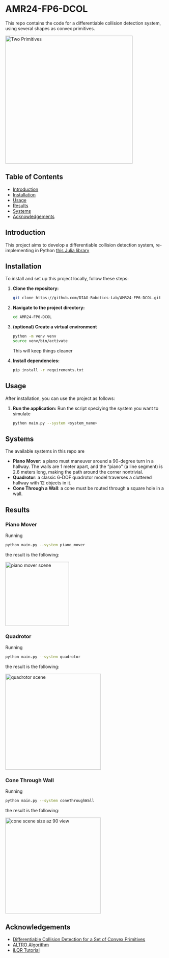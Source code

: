 # AMR24-FP6-DCOL

This repo contains the code for a differentiable collision detection system, using several shapes as convex primitives. 

<img src="extras/images/alpha_polytopes.png" alt="Two Primitives" width="400">

## Table of Contents

- [Introduction](#introduction)
- [Installation](#installation)
- [Usage](#usage)
- [Results](#results)
- [Systems](#systems)
- [Acknowledgements](#acknowledgements)

## Introduction

This project aims to develop a differentiable collision detection system, re-implementing in Python [this Julia library](https://github.com/kevin-tracy/DifferentiableCollisions.jl/tree/master?tab=readme-ov-file)


## Installation

To install and set up this project locally, follow these steps:

1. **Clone the repository:**
   ```bash
   git clone https://github.com/DIAG-Robotics-Lab/AMR24-FP6-DCOL.git
   ```

2. **Navigate to the project directory:**
   ```bash
   cd AMR24-FP6-DCOL
   ```

3. **(optional) Create a virtual environment**
   ```bash
   python -m venv venv
   source venv/bin/activate
   ``` 
   This will keep things cleaner


4. **Install dependencies:**
   ```bash
   pip install -r requirements.txt
   ```

## Usage

After installation, you can use the project as follows:

1. **Run the application:**
   Run the script speciying the system you want to simulate
   ```bash
   python main.py --system <system_name>
   ```

## Systems
The available systems in this repo are
- **Piano Mover**: a piano must maneuver around a 90-degree turn in a hallway. The walls are 1 meter apart, and the “piano” (a
 line segment) is 2.6 meters long, making the path around
 the corner nontrivial.
- **Quadrotor**: a classic 6-DOF quadrotor model traverses a cluttered hallway with 12 objects in it.
- **Cone Through a Wall**: a cone must be routed through a square hole in a wall.

## Results

### Piano Mover
Running 
```bash
python main.py --system piano_mover
```
the result is the following:

<img src="extras/images/piano_mover_scene.png" alt="piano mover scene" width="200">

### Quadrotor
Running 
```bash
python main.py --system quadrotor
```
the result is the following:

<img src="extras/images/quadrotor_scene.png" alt="quadrotor scene" width="300">

<!--<img src="extras/images/quadrotor_scene_side_az_90.png" alt="quadrotor scene side az 90" width="400">
<img src="extras/images/quadrotor_scene_top_down.png" alt="quadrotor scene top down" width="400">-->


### Cone Through Wall
Running 
```bash
python main.py --system coneThroughWall
```
the result is the following:
<!--<img src="extras/images/cone_scene_custom.png" alt="cone scene custom view" width="400">
<img src="extras/images/cone_scene_top_down.png" alt="cone scene top down" width="400">-->

<img src="extras/images/cone_scene_side_az_90.png" alt="cone scene size az 90 view" width="300">




## Acknowledgements

- [Differentiable Collision Detection for a Set of Convex Primitives](https://ieeexplore.ieee.org/abstract/document/10160716)
- [ALTRO Algorithm](https://bjack205.github.io/assets/ALTRO.pdf#:~:text=This%20paper%20presents%20ALTRO%20%28Augmented%20Lagrangian%20TRajectory%20Optimizer%29%2C,to%20handle%20general%20nonlinear%20state%20and%20input%20constraints.)
- [iLQR Tutorial](https://rexlab.ri.cmu.edu/papers/iLQR_Tutorial.pdf)


